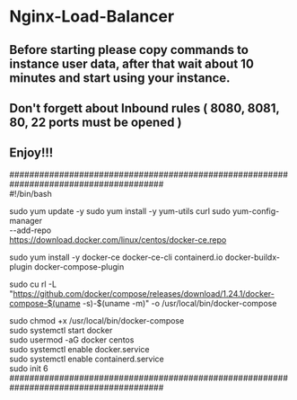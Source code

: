 # Nginx-Load-Balancer
## Before starting please copy commands to instance user data, after that wait about 10 minutes and start using your instance.
## Don't forgett about Inbound rules ( 8080, 8081, 80, 22 ports must be opened )
## Enjoy!!!

####################################################################################### \
#!/bin/bash

sudo yum update -y
sudo yum install -y yum-utils curl
sudo yum-config-manager \
  --add-repo \
https://download.docker.com/linux/centos/docker-ce.repo

sudo yum install -y docker-ce docker-ce-cli containerd.io docker-buildx-plugin docker-compose-plugin

sudo cu	rl -L "https://github.com/docker/compose/releases/download/1.24.1/docker-compose-$(uname -s)-$(uname -m)" -o /usr/local/bin/docker-compose

sudo chmod +x /usr/local/bin/docker-compose \
sudo systemctl start docker \
sudo usermod -aG docker centos \
sudo systemctl enable docker.service \
sudo systemctl enable containerd.service \
sudo init 6
#######################################################################################
